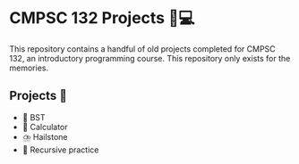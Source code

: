 # CMPSC 132 Projects 🚀💻

This repository contains a handful of old projects completed for CMPSC 132, an introductory programming course. This repository only exists for the memories. 

## Projects 📂

- 🌳 BST
- 🧮 Calculator
- ⛈️ Hailstone
- 🔁 Recursive practice
